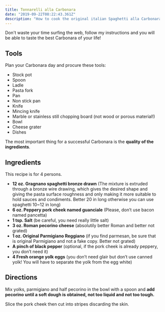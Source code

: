 ```yaml
---
title: Tonnarelli alla Carbonara
date: "2019-09-22T08:22:43.361Z"
description: "How to cook the original italian Spaghetti alla Carbonara."
---
```


Don't waste your time surfing the web, follow my instructions and you will be able to taste the best Carbonara of your life!

## Tools
Plan your Carbonara day and procure these tools:

- Stock pot
- Spoon
- Ladle
- Pasta fork
- Pan
- Non stick pan
- Knife
- Mincing knife
- Marble or stainless still chopping board (not wood or porous material!)
- Bowl
- Cheese grater
- Dishes

The most important thing for a successful Carbonara is the **quality of the ingredients**.

## Ingredients

This recipe is for 4 persons.

- **12 oz. Gragnano spaghetti bronze drawn** (The mixture is extruded through a bronze wire drawing, which gives the desired shape and giving the pasta surface roughness and only making it more suitable to hold sauces and condiments. Better 20 in long otherwise you can use spaghetti 10~12 in long)
- **6 oz. Peppery pork cheek named guanciale** (Please, don’t use bacon named pancetta)
- **1 tsp. Salt** (be careful, you need really little salt)
- **3 oz. Roman pecorino cheese** (absolutily better Roman and better not grated)
- **1 oz. Original Parmigiano Reggiano** (if you find parmesan, be sure that is original Parmigiano and not a fake copy. Better not grated)
- **A pinch of black pepper** (optional, if the pork cheek is already peppery, you don’t need it)
- **4 Fresh orange yolk eggs** (you don’t need glair but don’t use canned yolk! You will have to separate the yolk from the egg white)

## Directions
Mix yolks, parmigiano and half pecorino in the bowl with a spoon and **add pecorino until a soft dough is obtained, not too liquid and not too tough.**

Slice the pork cheek then cut into stripes discarding the skin.
